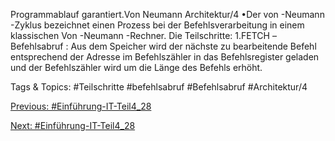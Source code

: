 Programmablauf garantiert.Von Neumann Architektur/4
•Der von -Neumann -Zyklus bezeichnet einen Prozess bei der Befehlsverarbeitung in 
einem klassischen Von -Neumann -Rechner. Die Teilschritte:
1.FETCH –Befehlsabruf : Aus dem Speicher wird der nächste zu bearbeitende Befehl entsprechend der Adresse 
im Befehlszähler in das Befehlsregister geladen und der Befehlszähler wird um die Länge des Befehls erhöht.

   Tags & Topics:
   #Teilschritte
   #befehlsabruf
   #Befehlsabruf
   #Architektur/4

[Previous: #Einführung-IT-Teil4_28](Einführung-IT-Teil4_28.md)

[Next: #Einführung-IT-Teil4_28](Einführung-IT-Teil4_28.md)